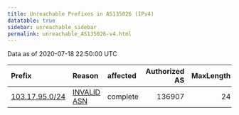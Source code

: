 ```yaml
---
title: Unreachable Prefixes in AS135026 (IPv4)
datatable: true
sidebar: unreachable_sidebar
permalink: unreachable_AS135026-v4.html
---
```


Data as of 2020-07-18 22:50:00 UTC


<div class="datatable-begin"></div>

| Prefix                                                 | Reason                                                                                                 | affected   |   Authorized AS |   MaxLength | Anchor                                       |   unreachable /24s |
|:-------------------------------------------------------|:-------------------------------------------------------------------------------------------------------|:-----------|----------------:|------------:|:---------------------------------------------|-------------------:|
| [103.17.95.0/24](https://stat.ripe.net/103.17.95.0/24) | [INVALID ASN](https://rpki-validator.ripe.net/announcement-preview?asn=AS135026&prefix=103.17.95.0/24) | complete   |          136907 |          24 | [APNIC](unreachable_APNIC_RPKI_Root-v4.html) |                  1 |

<div class="datatable-end"></div>